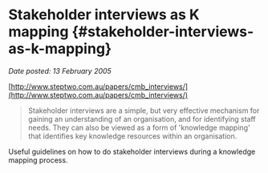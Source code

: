 # Stakeholder interviews as K mapping {#stakeholder-interviews-as-k-mapping}

_Date posted: 13 February 2005_

[http://www.steptwo.com.au/papers/cmb_interviews/](http://www.steptwo.com.au/papers/cmb_interviews/)

> Stakeholder interviews are a simple, but very effective mechanism for gaining an understanding of an organisation, and for identifying staff needs. They can also be viewed as a form of 'knowledge mapping' that identifies key knowledge resources within an organisation.

Useful guidelines on how to do stakeholder interviews during a knowledge mapping process.